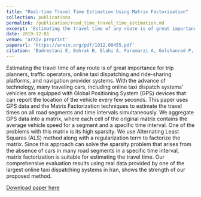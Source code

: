 ```yaml
---
title: "Real-time Travel Time Estimation Using Matrix Factorization"
collection: publications
permalink: /publication/read_time_travel_time_estimation.md
excerpt: 'Estimating the travel time of any route is of great importance for trip planners, traffic operators, online taxi dispatching and ride-sharing platforms, and navigation provider systems. With the advance of technology, many traveling cars, including online taxi dispatch systems vehicles are equipped with Global Positioning System (GPS) devices that can report the location of the vehicle every few seconds. This paper uses GPS data and the Matrix Factorization techniques to estimate the travel times on all road segments and time intervals simultaneously. We aggregate GPS data into a matrix, where each cell of the original matrix contains the average vehicle speed for a segment and a specific time interval. One of the problems with this matrix is its high sparsity. We use Alternating Least Squares (ALS) method along with a regularization term to factorize the matrix. Since this approach can solve the sparsity problem that arises from the absence of cars in many road segments in a specific time interval, matrix factorization is suitable for estimating the travel time. Our comprehensive evaluation results using real data provided by one of the largest online taxi dispatching systems in Iran, shows the strength of our proposed method.'
date: 2019-12-01
venue: 'arXiv preprint'
paperurl: 'https://arxiv.org/pdf/1912.00455.pdf'
citation: 'Badrestani E, Bahrak B, Elahi A, Faramarzi A, Golshanrad P, Monsefi AK, Mahini H, Zirak A. Real-time travel time estimation using matrix factorization. arXiv preprint arXiv:1912.00455. 2019 Dec 1.'
---
```


Estimating the travel time of any route is of great importance for trip planners, traffic operators, online taxi dispatching and ride-sharing platforms, and navigation provider systems. With the advance of technology, many traveling cars, including online taxi dispatch systems' vehicles are equipped with Global Positioning System (GPS) devices that can report the location of the vehicle every few seconds. This paper uses GPS data and the Matrix Factorization techniques to estimate the travel times on all road segments and time intervals simultaneously. We aggregate GPS data into a matrix, where each cell of the original matrix contains the average vehicle speed for a segment and a specific time interval. One of the problems with this matrix is its high sparsity. We use Alternating Least Squares (ALS) method along with a regularization term to factorize the matrix. Since this approach can solve the sparsity problem that arises from the absence of cars in many road segments in a specific time interval, matrix factorization is suitable for estimating the travel time. Our comprehensive evaluation results using real data provided by one of the largest online taxi dispatching systems in Iran, shows the strength of our proposed method.

[Download paper here](https://arxiv.org/pdf/1912.00455.pdf)
